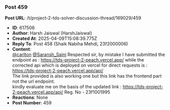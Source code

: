### Post 459
**Post URL**: /t/project-2-tds-solver-discussion-thread/169029/459
- **ID**: 617506
- **Author**: Harsh Jaiswal (HarshJaiswal)
- **Created At**: 2025-04-09T15:08:39.775Z
- **Reply To**: Post 458 (Shaik Nabiha Mehdi, 23f2000006)
- **Content**:  
  <a class="mention" href="/u/carlton">@carlton</a> <a class="mention" href="/u/saransh_saini">@Saransh_Saini</a>  Respected sir, by mistake I have submitted the endpoint as : <a href="https://tds-project-2-peach.vercel.app/" rel="noopener nofollow ugc">https://tds-project-2-peach.vercel.app/</a> while the corrected api which is deployed on vercel for direct requests is : <a href="https://tds-project-2-peach.vercel.app/api/" rel="noopener nofollow ugc">https://tds-project-2-peach.vercel.app/api/</a><br>
The link provided is also working one but this link has the frontend part not the url endpoint.<br>
kindly evaluate me on the basis of the updated link :  <a href="https://tds-project-2-peach.vercel.app/api/" rel="noopener nofollow ugc">https://tds-project-2-peach.vercel.app/api/</a>
Reg. No -  23f1001995
- **Reactions**: None
- **Post Number**: 459

